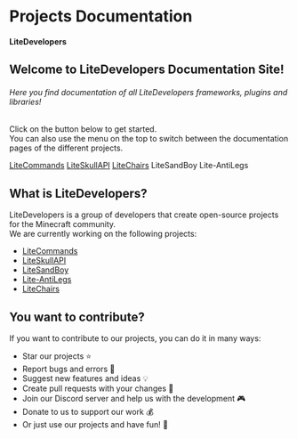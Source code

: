 # Projects Documentation

#### LiteDevelopers

## Welcome to LiteDevelopers Documentation Site!

###### Here you find documentation of all LiteDevelopers frameworks, plugins and libraries!

Click on the button below to get started.<br>
You can also use the menu on the top to switch between the documentation pages of the different projects.

<a href="/documentation/litecommands/getting-started" class="docs-button">LiteCommands</a>
<a href="/documentation/liteskullapi/getting-started" class="docs-button">LiteSkullAPI</a>
<a href="/documentation/litechairs/getting-started" class="docs-button">LiteChairs</a>
<a class="off-button">LiteSandBoy</a>
<a class="off-button">Lite-AntiLegs</a>

## What is LiteDevelopers?

LiteDevelopers is a group of developers that create open-source projects for the Minecraft community.<br>
We are currently working on the following projects:

-   [LiteCommands](https://github.com/Rollczi/LiteCommands)
-   [LiteSkullAPI](https://github.com/Rollczi/LiteSkullAPI)
-   [LiteSandBoy](https://github.com/Rollczi/LiteSandBoy)
-   [Lite-AntiLegs](https://github.com/LiteDevelopers/Lite-AntiLegs)
-   [LiteChairs](https://github.com/Rollczi/LiteChairs)

## You want to contribute?

If you want to contribute to our projects, you can do it in many ways:

-   Star our projects ⭐
-   Report bugs and errors 🐛
-   Suggest new features and ideas 💡
-   Create pull requests with your changes 📝
-   Join our Discord server and help us with the development 🎮
-   Donate to us to support our work 💰
-   Or just use our projects and have fun! 🎉
